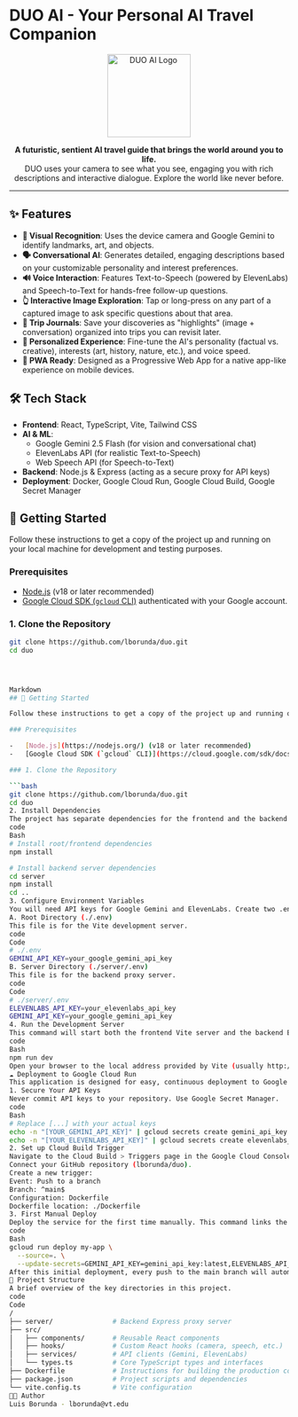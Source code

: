 # DUO AI - Your Personal AI Travel Companion

<p align="center">
  <img src="https://storage.googleapis.com/gemini-prod-us-west1-assets/v1/f7c162625291b8d8f079f29125345607b3164991c1b1819828464f1d4f293b68" alt="DUO AI Logo" width="150">
</p>

<p align="center">
  <strong>A futuristic, sentient AI travel guide that brings the world around you to life.</strong>
  <br />
  DUO uses your camera to see what you see, engaging you with rich descriptions and interactive dialogue. Explore the world like never before.
</p>

---

## ✨ Features

-   **📸 Visual Recognition**: Uses the device camera and Google Gemini to identify landmarks, art, and objects.
-   **🗣️ Conversational AI**: Generates detailed, engaging descriptions based on your customizable personality and interest preferences.
-   **🔊 Voice Interaction**: Features Text-to-Speech (powered by ElevenLabs) and Speech-to-Text for hands-free follow-up questions.
-   **👆 Interactive Image Exploration**: Tap or long-press on any part of a captured image to ask specific questions about that area.
-   **📓 Trip Journals**: Save your discoveries as "highlights" (image + conversation) organized into trips you can revisit later.
-   **🔧 Personalized Experience**: Fine-tune the AI's personality (factual vs. creative), interests (art, history, nature, etc.), and voice speed.
-   **📱 PWA Ready**: Designed as a Progressive Web App for a native app-like experience on mobile devices.

## 🛠️ Tech Stack

-   **Frontend**: React, TypeScript, Vite, Tailwind CSS
-   **AI & ML**:
    -   Google Gemini 2.5 Flash (for vision and conversational chat)
    -   ElevenLabs API (for realistic Text-to-Speech)
    -   Web Speech API (for Speech-to-Text)
-   **Backend**: Node.js & Express (acting as a secure proxy for API keys)
-   **Deployment**: Docker, Google Cloud Run, Google Cloud Build, Google Secret Manager

## 🚀 Getting Started

Follow these instructions to get a copy of the project up and running on your local machine for development and testing purposes.

### Prerequisites

-   [Node.js](https://nodejs.org/) (v18 or later recommended)
-   [Google Cloud SDK (`gcloud` CLI)](https://cloud.google.com/sdk/docs/install) authenticated with your Google account.

### 1. Clone the Repository

```bash
git clone https://github.com/lborunda/duo.git
cd duo




Markdown
## 🚀 Getting Started

Follow these instructions to get a copy of the project up and running on your local machine for development and testing purposes.

### Prerequisites

-   [Node.js](https://nodejs.org/) (v18 or later recommended)
-   [Google Cloud SDK (`gcloud` CLI)](https://cloud.google.com/sdk/docs/install) authenticated with your Google account.

### 1. Clone the Repository

```bash
git clone https://github.com/lborunda/duo.git
cd duo
2. Install Dependencies
The project has separate dependencies for the frontend and the backend server.
code
Bash
# Install root/frontend dependencies
npm install

# Install backend server dependencies
cd server
npm install
cd ..
3. Configure Environment Variables
You will need API keys for Google Gemini and ElevenLabs. Create two .env files:
A. Root Directory (./.env)
This file is for the Vite development server.
code
Code
# ./.env
GEMINI_API_KEY=your_google_gemini_api_key
B. Server Directory (./server/.env)
This file is for the backend proxy server.
code
Code
# ./server/.env
ELEVENLABS_API_KEY=your_elevenlabs_api_key
GEMINI_API_KEY=your_google_gemini_api_key
4. Run the Development Server
This command will start both the frontend Vite server and the backend Express server concurrently.
code
Bash
npm run dev
Open your browser to the local address provided by Vite (usually http://localhost:5173).
☁️ Deployment to Google Cloud Run
This application is designed for easy, continuous deployment to Google Cloud Run via Cloud Build.
1. Secure Your API Keys
Never commit API keys to your repository. Use Google Secret Manager.
code
Bash
# Replace [...] with your actual keys
echo -n "[YOUR_GEMINI_API_KEY]" | gcloud secrets create gemini_api_key --data-file=-
echo -n "[YOUR_ELEVENLABS_API_KEY]" | gcloud secrets create elevenlabs_api_key --data-file=-
2. Set up Cloud Build Trigger
Navigate to the Cloud Build > Triggers page in the Google Cloud Console.
Connect your GitHub repository (lborunda/duo).
Create a new trigger:
Event: Push to a branch
Branch: ^main$
Configuration: Dockerfile
Dockerfile location: ./Dockerfile
3. First Manual Deploy
Deploy the service for the first time manually. This command links the secrets and sets up the service. Replace my-app with your desired service name.
code
Bash
gcloud run deploy my-app \
  --source=. \
  --update-secrets=GEMINI_API_KEY=gemini_api_key:latest,ELEVENLABS_API_KEY=elevenlabs_api_key:latest
After this initial deployment, every push to the main branch will automatically trigger a new build and deployment via the Cloud Build trigger.
📂 Project Structure
A brief overview of the key directories in this project.
code
Code
/
├── server/               # Backend Express proxy server
├── src/
│   ├── components/       # Reusable React components
│   ├── hooks/            # Custom React hooks (camera, speech, etc.)
│   ├── services/         # API clients (Gemini, ElevenLabs)
│   └── types.ts          # Core TypeScript types and interfaces
├── Dockerfile            # Instructions for building the production container
├── package.json          # Project scripts and dependencies
└── vite.config.ts        # Vite configuration
👨‍💻 Author
Luis Borunda - lborunda@vt.edu
